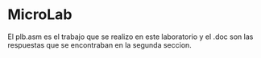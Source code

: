 # MicroLab
El plb.asm es el trabajo que se realizo en este laboratorio y el .doc son las respuestas que se encontraban en la segunda seccion.
